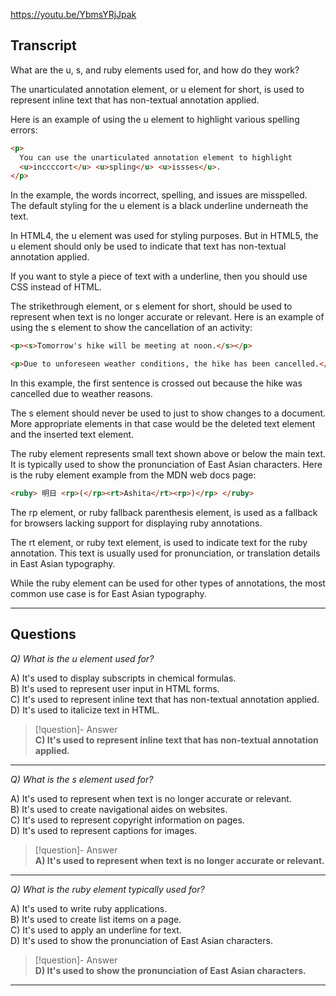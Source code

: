 https://youtu.be/YbmsYRjJpak

## Transcript
What are the u, s, and ruby elements used for, and how do they work?

The unarticulated annotation element, or u element for short, is used to represent inline text that has non-textual annotation applied.

Here is an example of using the u element to highlight various spelling errors:

```html
<p>
  You can use the unarticulated annotation element to highlight
  <u>inccccort</u> <u>spling</u> <u>issses</u>.
</p>
```

In the example, the words incorrect, spelling, and issues are misspelled. The default styling for the u element is a black underline underneath the text.

In HTML4, the u element was used for styling purposes. But in HTML5, the u element should only be used to indicate that text has non-textual annotation applied.

If you want to style a piece of text with a underline, then you should use CSS instead of HTML.

The strikethrough element, or s element for short, should be used to represent when text is no longer accurate or relevant. Here is an example of using the s element to show the cancellation of an activity:

```html
<p><s>Tomorrow's hike will be meeting at noon.</s></p>

<p>Due to unforeseen weather conditions, the hike has been cancelled.</p>
```

In this example, the first sentence is crossed out because the hike was cancelled due to weather reasons.

The s element should never be used to just to show changes to a document. More appropriate elements in that case would be the deleted text element and the inserted text element.

The ruby element represents small text shown above or below the main text. It is typically used to show the pronunciation of East Asian characters. Here is the ruby element example from the MDN web docs page:

```html
<ruby> 明日 <rp>(</rp><rt>Ashita</rt><rp>)</rp> </ruby>
```

The rp element, or ruby fallback parenthesis element, is used as a fallback for browsers lacking support for displaying ruby annotations.

The rt element, or ruby text element, is used to indicate text for the ruby annotation. This text is usually used for pronunciation, or translation details in East Asian typography.

While the ruby element can be used for other types of annotations, the most common use case is for East Asian typography.

---

## Questions
*Q) What is the u element used for?*

A) It's used to display subscripts in chemical formulas.  
B) It's used to represent user input in HTML forms.  
C) It's used to represent inline text that has non-textual annotation applied.  
D) It's used to italicize text in HTML.  

> [!question]- Answer  
> **C) It's used to represent inline text that has non-textual annotation applied.**  

---

*Q) What is the s element used for?*

A) It's used to represent when text is no longer accurate or relevant.  
B) It's used to create navigational aides on websites.  
C) It's used to represent copyright information on pages.  
D) It's used to represent captions for images.  

> [!question]- Answer  
> **A) It's used to represent when text is no longer accurate or relevant.**  

---

*Q) What is the ruby element typically used for?*

A) It's used to write ruby applications.  
B) It's used to create list items on a page.  
C) It's used to apply an underline for text.  
D) It's used to show the pronunciation of East Asian characters.  

> [!question]- Answer  
> **D) It's used to show the pronunciation of East Asian characters.**  

---